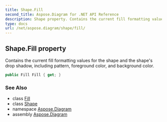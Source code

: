 ```yaml
---
title: Shape.Fill
second_title: Aspose.Diagram for .NET API Reference
description: Shape property. Contains the current fill formatting values for the shape and the shapes drop shadow including pattern foreground color and background color
type: docs
url: /net/aspose.diagram/shape/fill/
---
```

## Shape.Fill property

Contains the current fill formatting values for the shape and the shape's drop shadow, including pattern, foreground color, and background color.

```csharp
public Fill Fill { get; }
```

### See Also

* class [Fill](../../fill/)
* class [Shape](../)
* namespace [Aspose.Diagram](../../shape/)
* assembly [Aspose.Diagram](../../../)


